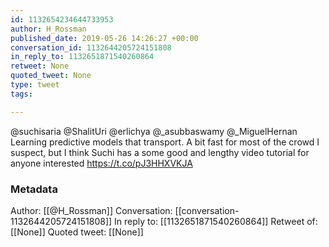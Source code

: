 ```yaml
---
id: 1132654234644733953
author: H_Rossman
published_date: 2019-05-26 14:26:27 +00:00
conversation_id: 1132644205724151808
in_reply_to: 1132651871540260864
retweet: None
quoted_tweet: None
type: tweet
tags:

---
```


@suchisaria @ShalitUri @erlichya @_asubbaswamy @_MiguelHernan Learning predictive models that transport. A bit fast for most of the crowd I suspect, but I think Suchi has a some good and lengthy video tutorial for anyone interested https://t.co/pJ3HHXVKJA

### Metadata

Author: [[@H_Rossman]]
Conversation: [[conversation-1132644205724151808]]
In reply to: [[1132651871540260864]]
Retweet of: [[None]]
Quoted tweet: [[None]]
